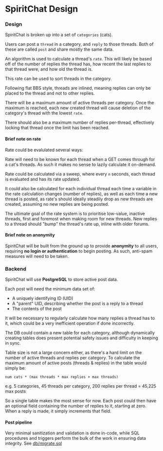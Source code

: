 # SpiritChat Design

### Design

SpiritChat is broken up into a set of `categories` (cats). 

Users can post a `thread` in a category, and `reply` to those threads. Both of these are called `post` and share mostly the same data.

An algorithm is used to calculate a thread's `rate`. This will likely be based off of the number of replies the thread has, how recent the last replies to that thread were, and how old the thread is. 

This rate can be used to sort threads in the category.

Following flat BBS style, threads are inlined, meaning replies can only be placed
to the thread and not to other replies.

There will be a maximum amount of active threads per category. Once the maximum is
reached, each new created thread will cause deletion of the category's thread with the lowest `rate`.

There should also be a maximum number of replies per-thread, effectively locking that thread once the limit has been reached.

#### Brief note on rate

Rate could be evalulated several ways:

Rate will need to be known for each thread when a GET comes through for a cat's threads. As such it makes no sense to lazily calculate it on-demand.

Rate could be calculated via a sweep, where every `n` seconds, each thread is evaluated and has its rate updated.

It could also be calculated for each individual thread each time a variable in the rate calculation changes (number of replies), as well as each time a new thread is posted, as rate's should ideally steadily drop as new threads are created, assuming no new replies are being posted.

The ultimate goal of the rate system is to prioritise low-value, inactive threads, first and foremost when making room for new threads. New replies to a thread should "bump" the thread's rate up, inline with older forums.

#### Brief note on anonymity

SpiritChat will be built from the ground up to provide **anonymity** to all users, requiring **no login or authentication** to begin posting. As such, anti-spam measures will need to be taken.

### Backend

SpiritChat will use **PostgreSQL** to store active post data.

Each post will need the minimum data set of:

* A uniquely identifying ID (UID)
* A "parent" UID, describing whether the post is a reply to a thread
* The contents of the post

It will be necessary to regularly calculate how many replies a thread has to it, which could be a very inefficient operation if done incorrectly.

The DB could contain a new table for each category, although dynamically creating tables does present potential safety issues and difficulty in keeping in sync.

Table size is not a large concern either, as there's a hard limit on the number of active threads and replies per category. To calculate the maximum amount of active posts (threads & replies) in the table would simply be:

`num cats * (max threads * max replies + max threads)`

e.g. 5 categories, 45 threads per category, 200 replies per thread = 45,225 max posts

So a single table makes the most sense for now. Each post could then have an optional field containing the number of replies to it, starting at zero. When a reply is made, it simply increments that field.

#### Post pipeline

Very minimal sanitization and validation is done in-code, while SQL procedures and triggers perform the bulk of the work in ensuring data integrity. See [db/migrate.sql](db/migrate.sql)